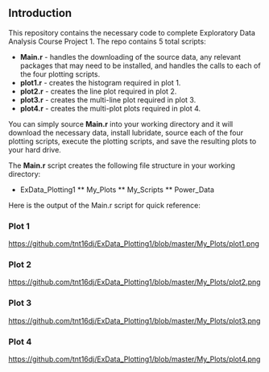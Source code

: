 ## Introduction

This repository contains the necessary code to complete Exploratory Data Analysis Course Project 1.  The repo contains 5 total scripts:

* <b>Main.r</b> - handles the downloading of the source data, any relevant packages that may need to be installed, and handles the calls to each of the four plotting scripts.
* <b>plot1.r</b> - creates the histogram required in plot 1.
* <b>plot2.r</b> - creates the line plot required in plot 2.
* <b>plot3.r</b> - creates the multi-line plot required in plot 3.
* <b>plot4.r</b> - creates the multi-plot plots required in plot 4.

You can simply source <b>Main.r</b> into your working directory and it will download the necessary data, install lubridate, source each of the four plotting scripts, execute the plotting scripts, and save the resulting plots to your hard drive.

The <b>Main.r</b> script creates the following file structure in your working directory:
* ExData_Plotting1
** My_Plots
** My_Scripts
** Power_Data


Here is the output of the Main.r script for quick reference:

### Plot 1

https://github.com/tnt16dj/ExData_Plotting1/blob/master/My_Plots/plot1.png


### Plot 2

https://github.com/tnt16dj/ExData_Plotting1/blob/master/My_Plots/plot2.png


### Plot 3

https://github.com/tnt16dj/ExData_Plotting1/blob/master/My_Plots/plot3.png


### Plot 4

https://github.com/tnt16dj/ExData_Plotting1/blob/master/My_Plots/plot4.png


